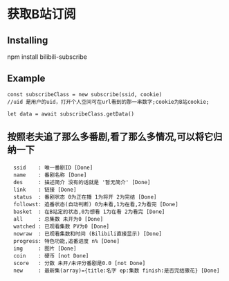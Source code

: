 <!--
  @Author: zhanghui rem486@qq.com
  @Date: 2022-07-04 16:24:58
 * @LastEditors: zhanghui rem486@qq.com
 * @LastEditTime: 2022-07-04 16:31:23
 * @FilePath: \bilibili-subscribe\readme.md
  @Description: readme
-->

# 获取B站订阅

## Installing

  npm install bilibili-subscribe

## Example
    const subscribeClass = new subscribe(ssid, cookie) 
    //uid 是用户的uid，打开个人空间可在url看到的那一串数字;cookie为B站cookie;

    let data = await subscribeClass.getData()

## 按照老夫追了那么多番剧,看了那么多情况,可以将它归纳一下
     
      ssid    : 唯一番剧ID [Done]
      name    : 番剧名称 [Done]
      des     : 描述简介 没有的话就是 '暂无简介' [Done]
      link    : 链接 [Done]
      status  : 番剧状态 0为正在播 1为将开 2为完结 [Done]
      followst: 追番状态(自动判断) 0为未看,1为在看,2为看完 [Done]
      basket  : 在B站定的状态,0为想看 1为在看 2为看完 [Done]
      all     : 总集数 未开为0 [Done]
      watched : 已观看集数 PV为0 [Done]
      nowraw  : 已观看集数和时间 (Bilibili直接显示) [Done]
      progress: 特色功能,追番进度 n% [Done]
      img     : 图片 [Done]
      coin    : 硬币 [not Done]
      score   : 分数 未开/未评分番剧是0.0 [not Done]
      new     : 最新集(array)={title:名字 ep:集数 finish:是否完结撒花} [Done]
     
    